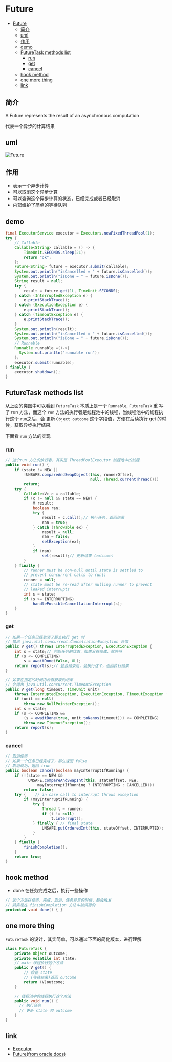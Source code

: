 # Future

- [Future](#future)
  - [简介](#%E7%AE%80%E4%BB%8B)
  - [uml](#uml)
  - [作用](#%E4%BD%9C%E7%94%A8)
  - [demo](#demo)
  - [FutureTask methods list](#futuretask-methods-list)
    - [run](#run)
    - [get](#get)
    - [cancel](#cancel)
  - [hook method](#hook-method)
  - [one more thing](#one-more-thing)
  - [link](#link)

## 简介

A Future represents the result of an asynchronous computation

代表一个异步的计算结果

## uml

![Future](./images/FutureTask.png)

## 作用

- 表示一个异步计算
- 可以取消这个异步计算
- 可以查询这个异步计算的状态，已经完成或者已经取消
- 内部维护了简单的等待队列

## demo

```java
final ExecutorService executor = Executors.newFixedThreadPool(1);
try {
    // Callable
    Callable<String> callable = () -> {
        TimeUnit.SECONDS.sleep(2L);
        return "ok";
    };
    Future<String> future = executor.submit(callable);
    System.out.println("isCancelled = " + future.isCancelled());
    System.out.println("isDone = " + future.isDone());
    String result = null;
    try {
        result = future.get(1L, TimeUnit.SECONDS);
    } catch (InterruptedException e) {
        e.printStackTrace();
    } catch (ExecutionException e) {
        e.printStackTrace();
    } catch (TimeoutException e) {
        e.printStackTrace();
    }
    System.out.println(result);
    System.out.println("isCancelled = " + future.isCancelled());
    System.out.println("isDone = " + future.isDone());
    // Runnable
    Runnable runnable =()->{
      System.out.println("runnable run");
    };
    executor.submit(runnable);
} finally {
    executor.shutdown();
}
```

## FutureTask methods list

从上面的类图中可以看到 `FutureTask` 本质上是一个 `Runnable`, `FutureTask` 重 写了 run 方法，而这个 `run` 方法的执行者是线程池中的线程，当线程池中的线程执行这个 `run`之后，会
更新 `Object outcome` 这个字段值，方便在后续执行 get 的时候，获取异步执行结果.

下面看 `run` 方法的实现

### run

```java
// 这个run 方法的执行者，其实是 ThreadPoolExecutor 线程池中的线程
public void run() {
    if (state != NEW ||
        !UNSAFE.compareAndSwapObject(this, runnerOffset,
                                     null, Thread.currentThread()))
        return;
    try {
        Callable<V> c = callable;
        if (c != null && state == NEW) {
            V result;
            boolean ran;
            try {
                result = c.call();// 执行任务，返回结果
                ran = true;
            } catch (Throwable ex) {
                result = null;
                ran = false;
                setException(ex);
            }
            if (ran)
                set(result);// 更新结果（outcome）
        }
    } finally {
        // runner must be non-null until state is settled to
        // prevent concurrent calls to run()
        runner = null;
        // state must be re-read after nulling runner to prevent
        // leaked interrupts
        int s = state;
        if (s >= INTERRUPTING)
            handlePossibleCancellationInterrupt(s);
    }
}
```

### get

```java
// 如果一个任务已经取消了那么执行 get 时
// 抛出 java.util.concurrent.CancellationException 异常
public V get() throws InterruptedException, ExecutionException {
    int s = state;// 判断任务的状态，如果没有完成，就等待
    if (s <= COMPLETING)
        s = awaitDone(false, 0L);
    return report(s);// 登台结束后，会执行这个，返回执行结果
}

// 如果在指定的时间内没有获取到结果
// 会抛出 java.util.concurrent.TimeoutException
public V get(long timeout, TimeUnit unit)
    throws InterruptedException, ExecutionException, TimeoutException {
    if (unit == null)
        throw new NullPointerException();
    int s = state;
    if (s <= COMPLETING &&
        (s = awaitDone(true, unit.toNanos(timeout))) <= COMPLETING)
        throw new TimeoutException();
    return report(s);
}
```

### cancel

```java
// 取消任务
// 如果一个任务已经完成了，那么返回 false
// 取消成功，返回 true
public boolean cancel(boolean mayInterruptIfRunning) {
    if (!(state == NEW &&
          UNSAFE.compareAndSwapInt(this, stateOffset, NEW,
              mayInterruptIfRunning ? INTERRUPTING : CANCELLED)))
        return false;
    try {    // in case call to interrupt throws exception
        if (mayInterruptIfRunning) {
            try {
                Thread t = runner;
                if (t != null)
                    t.interrupt();
            } finally { // final state
                UNSAFE.putOrderedInt(this, stateOffset, INTERRUPTED);
            }
        }
    } finally {
        finishCompletion();
    }
    return true;
}
```

## hook method

- done 在任务完成之后，执行一些操作

```java
// 这个方法在任务，完成，取消，任务异常的时候，都会触发
// 其实是在 finishCompletion 方法中被调用的
protected void done() { }
```

## one more thing

`FutureTask` 的设计，其实简单，可以通过下面的简化版本，进行理解

```java
class FutureTask {
    private Object outcome;
    private volatile int state;
    // main 线程执行这个方法
    public V get() {
        // 检查 state
        // (等待结果)返回 outcome
        return (V)outcome;
    }

    // 线程池中的线程执行这个方法
    public void run() {
      // 执行任务
      // 更新 state 和 outcome
    }
}
```

## link

- [Executor](executor.md)
- [Future(from oracle docs)](https://docs.oracle.com/javase/8/docs/api/java/util/concurrent/Future.html)